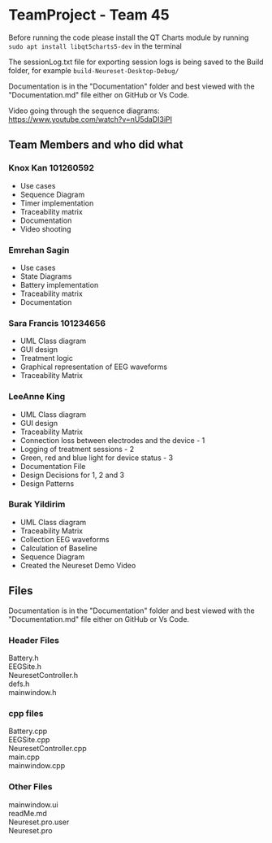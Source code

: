 # TeamProject - Team 45

Before running the code please install the QT Charts module by running `sudo apt install libqt5charts5-dev` in the terminal

The sessionLog.txt file for exporting session logs is being saved to the Build folder, for example `build-Neureset-Desktop-Debug/`

Documentation is in the "Documentation" folder and best viewed with the "Documentation.md" file either on GitHub or Vs Code.

Video going through the sequence diagrams: https://www.youtube.com/watch?v=nU5daDI3iPI 

## Team Members and who did what
### Knox Kan 101260592

* Use cases
* Sequence Diagram
* Timer implementation
* Traceability matrix
* Documentation
* Video shooting

### Emrehan Sagin

* Use cases
* State Diagrams
* Battery implementation
* Traceability matrix
* Documentation

### Sara Francis 101234656

* UML Class diagram
* GUI design
* Treatment logic
* Graphical representation of EEG waveforms
* Traceability Matrix

### LeeAnne King

* UML Class diagram
* GUI design
* Traceability Matrix
* Connection loss between electrodes and the device - 1
* Logging of treatment sessions - 2
* Green, red and blue light for device status - 3
* Documentation File
* Design Decisions for 1, 2 and 3
* Design Patterns

### Burak Yildirim

* UML Class diagram
* Traceability Matrix
* Collection EEG waveforms
* Calculation of Baseline
* Sequence Diagram
* Created the Neureset Demo Video

## Files

Documentation is in the "Documentation" folder and best viewed with the "Documentation.md" file either on GitHub or Vs Code.

### Header Files

Battery.h  
EEGSite.h  
NeuresetController.h  
defs.h  
mainwindow.h

### cpp files

Battery.cpp  
EEGSite.cpp  
NeuresetController.cpp  
main.cpp  
mainwindow.cpp  

### Other Files

mainwindow.ui  
readMe.md  
Neureset.pro.user  
Neureset.pro  
